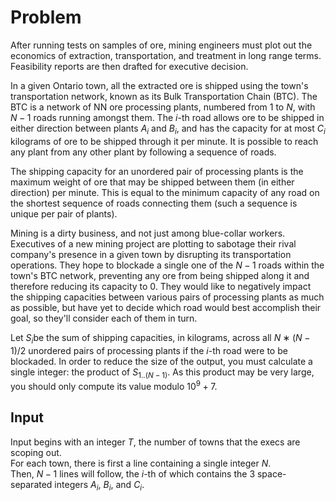 # Problem

After running tests on samples of ore, mining engineers must plot out the economics of extraction, transportation, and treatment in long range terms. Feasibility reports are then drafted for executive decision.

In a given Ontario town, all the extracted ore is shipped using the town's transportation network, known as its Bulk Transportation Chain (BTC). The BTC is a network of NN ore processing plants, numbered from $1$ to $N$, with $N−1$ roads running amongst them. The $i$-th road allows ore to be shipped in either direction between plants $A_i$​ and $B_i$​, and has the capacity for at most $C_i$​ kilograms of ore to be shipped through it per minute. It is possible to reach any plant from any other plant by following a sequence of roads.

The shipping capacity for an unordered pair of processing plants is the maximum weight of ore that may be shipped between them (in either direction) per minute. This is equal to the minimum capacity of any road on the shortest sequence of roads connecting them (such a sequence is unique per pair of plants).

Mining is a dirty business, and not just among blue-collar workers. Executives of a new mining project are plotting to sabotage their rival company's presence in a given town by disrupting its transportation operations. They hope to blockade a single one of the $N−1$ roads within the town's BTC network, preventing any ore from being shipped along it and therefore reducing its capacity to $0$. They would like to negatively impact the shipping capacities between various pairs of processing plants as much as possible, but have yet to decide which road would best accomplish their goal, so they'll consider each of them in turn.

Let $S_i$​ be the sum of shipping capacities, in kilograms, across all $N∗(N−1)/2$ unordered pairs of processing plants if the $i$-th road were to be blockaded. In order to reduce the size of the output, you must calculate a single integer: the product of $S_{1..(N−1)}$​. As this product may be very large, you should only compute its value modulo $10^9 + 7$.

## Input
Input begins with an integer $T$, the number of towns that the execs are scoping out.  
For each town, there is first a line containing a single integer $N$.  
Then, $N−1$ lines will follow, the $i$-th of which contains the 3 space-separated integers $A_i$​, $B_i$​, and $C_i$​.
